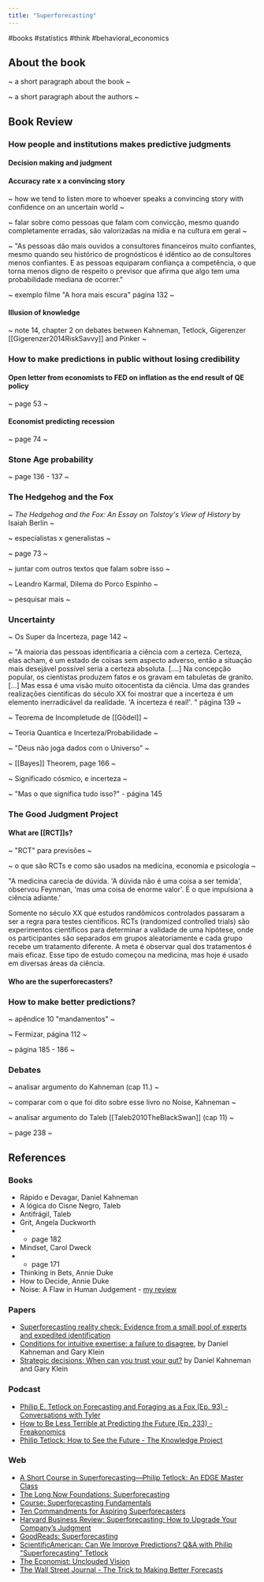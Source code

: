 ```yaml
---
title: "Superforecasting"
---
```


#books #statistics #think #behavioral_economics

## About the book

~ a short paragraph about the book ~

~ a short paragraph about the authors ~

## Book Review

### How people and institutions makes predictive judgments

#### Decision making and judgment

#### Accuracy rate x a convincing story

~ how we tend to listen more to whoever speaks a convincing story with confidence on an uncertain world ~

~ falar sobre como pessoas que falam com convicção, mesmo quando completamente erradas, são valorizadas na mídia e na cultura em geral ~

~ "As pessoas dão mais ouvidos a consultores financeiros muito confiantes, mesmo quando seu histórico de prognósticos é idêntico ao de consultores menos confiantes. E as pessoas equiparam confiança a competência, o que torna menos digno de respeito o previsor que afirma que algo tem uma probabilidade mediana de ocorrer."

~ exemplo filme "A hora mais escura" página 132 ~

#### Illusion of knowledge

~ note 14, chapter 2 on debates between Kahneman, Tetlock, Gigerenzer [[Gigerenzer2014RiskSavvy]] and Pinker ~

### How to make predictions in public without losing credibility 

#### Open letter from economists to FED on inflation as the end result of QE policy

~ page 53 ~

#### Economist predicting recession 

~ page 74 ~

### Stone Age probability

~ page 136 - 137 ~

### The Hedgehog and the Fox

~ *The Hedgehog and the Fox: An Essay on Tolstoy's View of History* by Isaiah Berlin ~

~ especialistas x generalistas ~

~ page 73 ~

~ juntar com outros textos que falam sobre isso ~

~ Leandro Karmal, Dilema do Porco Espinho ~

~ pesquisar mais ~

### Uncertainty

~ Os Super da Incerteza, page 142 ~

~ "A maioria das pessoas identificaria a ciência com a certeza. Certeza, elas acham, é um estado de coisas sem aspecto adverso, então a situação mais desejável possível seria a certeza absoluta. [....] Na concepção popular, os cientistas produzem fatos e os gravam em tabuletas de granito. [...] Mas essa é uma visão muito oitocentista da ciência. Uma das grandes realizações cientificas do século XX foi mostrar que a incerteza é um elemento inerradicável da realidade. 'A incerteza é real!'. " página 139 ~

~ Teorema de Incompletude de [[Gödel]] ~

~ Teoria Quantica e Incerteza/Probabilidade ~

~ "Deus não joga dados com o Universo" ~

~ [[Bayes]] Theorem, page 166 ~

~ Significado cósmico, e incerteza ~

~ "Mas o que significa tudo isso?" - página 145

### The Good Judgment Project

#### What are [[RCT]]s?
~ "RCT" para previsões ~

~ o que são RCTs e como são usados na medicina, economia e psicologia ~

"A medicina carecia de dúvida. 'A dúvida não é uma coisa a ser temida', observou Feynman, 'mas uma coisa de enorme valor'. É o que impulsiona a ciência adiante.'

Somente no século XX que estudos randômicos controlados passaram a ser a regra para testes científicos. RCTs (randomized controlled trials) são experimentos científicos para determinar a validade de uma hipótese, onde os participantes são separados em grupos aleatoriamente e cada grupo recebe um tratamento diferente. A meta é observar qual dos tratamentos é mais eficaz. Esse tipo de estudo começou na medicina, mas hoje é usado em diversas áreas da ciência. 

#### Who are the superforecasters?

### How to make better predictions?

~ apêndice 10 "mandamentos" ~

~ Fermizar, página 112 ~

~ página 185 - 186 ~

### Debates

~ analisar argumento do Kahneman (cap 11.) ~

~ comparar com o que foi dito sobre esse livro no Noise, Kahneman ~

~ analisar argumento do Taleb [[Taleb2010TheBlackSwan]] (cap 11) ~

~ page 238 ~

## References

### Books

- Rápido e Devagar, Daniel Kahneman
- A lógica do Cisne Negro, Taleb
- Antifrágil, Taleb
- Grit, Angela Duckworth
- - page 182
- Mindset, Carol Dweck
- - page 171
- Thinking in Bets, Annie Duke
- How to Decide, Annie Duke
- Noise: A Flaw in Human Judgement - [my review](https://www.guidopercu.dev/library/book-review-noise-a-flaw-in-human-judgment/)

### Papers

- [Superforecasting reality check: Evidence from a small pool of experts and expedited identification](https://www.sciencedirect.com/science/article/abs/pii/S0377221720306007)
- [Conditions for intuitive expertise: a failure to disagree](https://pubmed.ncbi.nlm.nih.gov/19739881/), by Daniel Kahneman and Gary Klein
- [Strategic decisions: When can you trust your gut?](https://www.mckinsey.com/business-functions/strategy-and-corporate-finance/our-insights/strategic-decisions-when-can-you-trust-your-gut) by Daniel Kahneman and Gary Klein

### Podcast

- [Philip E. Tetlock on Forecasting and Foraging as a Fox (Ep. 93) - Conversations with Tyler](https://conversationswithtyler.com/episodes/philip-e-tetlock/)
- [How to Be Less Terrible at Predicting the Future (Ep. 233) - Freakonomics](https://freakonomics.com/podcast/how-to-be-less-terrible-at-predicting-the-future-a-new-freakonomics-radio-podcast/)
- [Philip Tetlock: How to See the Future - The Knowledge Project](ttps://fs.blog/knowledge-project/philip-tetlock/)

### Web

- [A Short Course in Superforecasting—Philip Tetlock: An EDGE Master Class](https://www.edge.org/event/a-short-course-in-superforecasting—philip-tetlock-an-edge-master-class)
- [The Long Now Foundations: Superforecasting](https://longnow.org/seminars/02015/nov/23/superforecasting/)
- [Course: Superforecasting Fundamentals](https://good-judgment.thinkific.com/courses/Superforecasting-Fundamentals)
- [Ten Commandments for Aspiring Superforecasters](https://fs.blog/2015/12/ten-commandments-for-superforecasters/)
- [Harvard Business Review: Superforecasting: How to Upgrade Your Company’s Judgment](https://hbr.org/2016/05/superforecasting-how-to-upgrade-your-companys-judgment)
- [GoodReads: Superforecasting](https://www.goodreads.com/book/show/23995360-superforecasting)
- [ScientificAmerican: Can We Improve Predictions? Q&A with Philip "Superforecasting" Tetlock](https://blogs.scientificamerican.com/cross-check/can-we-improve-predictions-q-a-with-philip-superforecasting-tetlock/)
- [The Economist: Unclouded Vision](https://www.economist.com/books-and-arts/2015/09/26/unclouded-vision)
- [The Wall Street Journal - The Trick to Making Better Forecasts](https://www.wsj.com/articles/the-trick-to-making-better-forecasts-1443235983)

